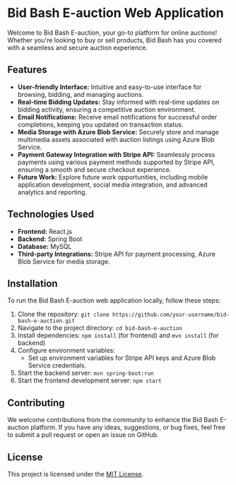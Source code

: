 # Bid Bash E-auction Web Application

Welcome to Bid Bash E-auction, your go-to platform for online auctions! Whether you're looking to buy or sell products, Bid Bash has you covered with a seamless and secure auction experience.

## Features

- **User-friendly Interface:** Intuitive and easy-to-use interface for browsing, bidding, and managing auctions.
- **Real-time Bidding Updates:** Stay informed with real-time updates on bidding activity, ensuring a competitive auction environment.
- **Email Notifications:** Receive email notifications for successful order completions, keeping you updated on transaction status.
- **Media Storage with Azure Blob Service:** Securely store and manage multimedia assets associated with auction listings using Azure Blob Service.
- **Payment Gateway Integration with Stripe API:** Seamlessly process payments using various payment methods supported by Stripe API, ensuring a smooth and secure checkout experience.
- **Future Work:** Explore future work opportunities, including mobile application development, social media integration, and advanced analytics and reporting.

## Technologies Used

- **Frontend:** React.js
- **Backend:** Spring Boot
- **Database:** MySQL
- **Third-party Integrations:** Stripe API for payment processing, Azure Blob Service for media storage.

## Installation

To run the Bid Bash E-auction web application locally, follow these steps:

1. Clone the repository: `git clone https://github.com/your-username/bid-bash-e-auction.git`
2. Navigate to the project directory: `cd bid-bash-e-auction`
3. Install dependencies: `npm install` (for frontend) and `mvn install` (for backend)
4. Configure environment variables:
   - Set up environment variables for Stripe API keys and Azure Blob Service credentials.
5. Start the backend server: `mvn spring-boot:run`
6. Start the frontend development server: `npm start`

## Contributing

We welcome contributions from the community to enhance the Bid Bash E-auction platform. If you have any ideas, suggestions, or bug fixes, feel free to submit a pull request or open an issue on GitHub.

## License

This project is licensed under the [MIT License](LICENSE).
